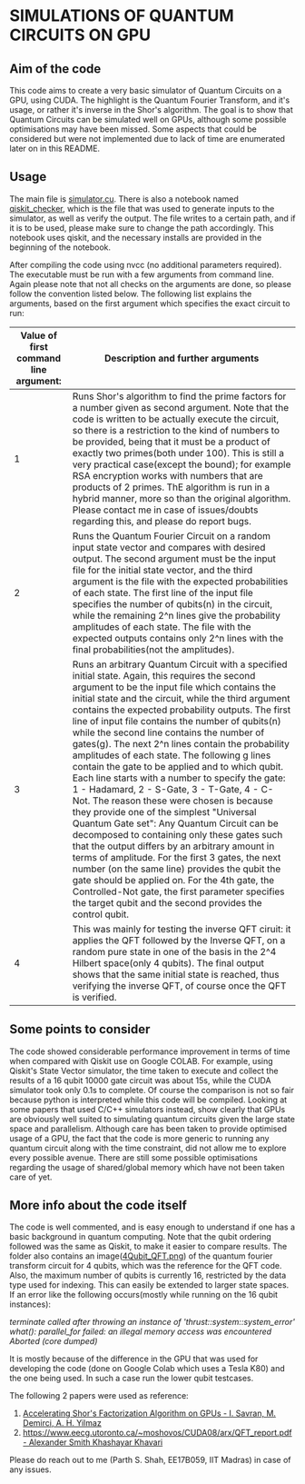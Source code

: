 # SIMULATIONS OF QUANTUM CIRCUITS ON GPU
## Aim of the code
This code aims to create a very basic simulator of Quantum Circuits on a GPU, using CUDA. The highlight is the Quantum Fourier Transform, and it's usage, or rather it's inverse in the Shor's algorithm. The goal is to show that Quantum Circuits can be simulated well on GPUs, although some possible optimisations may have been missed. Some aspects that could be considered but were not implemented due to lack of time are enumerated later on in this README.

## Usage
The main file is [simulator.cu](./simulator.cu). There is also a notebook named [qiskit_checker](./qiskit_checker.ipynb), which is the file that was used to generate inputs to the simulator, as well as verify the output. The file writes to a certain path, and if it is to be used, please make sure to change the path accordingly. This notebook uses qiskit, and the necessary installs are provided in the beginning of the notebook.

After compiling the code using nvcc (no additional parameters required). The executable must be run with a few arguments from command line. Again please note that not all checks on the arguments are done, so please follow the convention listed below. The following list explains the arguments, based on the first argument which specifies the exact circuit to run:

| Value of first command line argument: | Description and further arguments |
| --------- | ----------- |
|1 | Runs Shor's algorithm to find the prime factors for a number given as second argument. Note that the code is written to be actually execute the circuit, so there is a restriction to the kind of numbers to be provided, being that it must be a product of exactly two primes(both under 100). This is still a very practical case(except the bound); for example RSA encryption works with numbers that are products of 2 primes. ThE algorithm is run in a hybrid manner, more so than the original algorithm. Please contact me in case of issues/doubts regarding this, and please do report bugs.|
|2 | Runs the Quantum Fourier Circuit on a random input state vector and compares with desired output. The second argument must be the input file for the initial state vector, and the third argument is the file with the expected     probabilities of each state. The first line of the input file specifies the number of qubits(n) in the circuit, while the remaining 2^n lines give the probability amplitudes of each state. The file with the expected outputs contains only 2^n lines with the final probabilities(not the amplitudes). |
|3 | Runs an arbitrary Quantum Circuit with a specified initial state. Again, this requires the second argument to be the input file which contains the initial state and the circuit, while the third argument contains the expected probability outputs. The first line of input file contains the number of qubits(n) while the second line contains the number of gates(g). The next 2^n lines contain the probability amplitudes of each state. The following g lines contain the gate to be applied and to which qubit. Each line starts with a number to specify the gate: 1 - Hadamard, 2 - S-Gate, 3 - T-Gate, 4 - C-Not. The reason these were chosen is because they provide one of the simplest "Universal Quantum Gate set": Any Quantum Circuit can be decomposed to containing only these gates such that the output differs by an arbitrary amount in terms of amplitude. For the first 3 gates, the next number (on the same line) provides the qubit the gate should be applied on. For the 4th gate, the Controlled-Not gate, the first parameter specifies the target qubit and the second provides the control qubit. |
|4 | This was mainly for testing the inverse QFT ciruit: it applies the QFT followed by the Inverse QFT, on a random pure state in one of the basis in the 2^4 Hilbert space(only 4 qubits). The final output shows that the same initial state is reached, thus verifying the inverse QFT, of course once the QFT is verified.|

## Some points to consider
The code showed considerable performance improvement in terms of time when compared with Qiskit use on Google COLAB. For example, using Qiskit's State Vector simulator, the time taken to execute and collect the results of a 16 qubit 10000 gate circuit was about 15s, while the CUDA simulator took only 0.1s to complete. Of course the comparison is not so fair because python is interpreted while this code will be compiled. Looking at some papers that used C/C++ simulators instead, show clearly that GPUs are obviously well suited to simulating quantum circuits given the large state space and parallelism. Although care has been taken to provide optimised usage of a GPU, the fact that the code is more generic to running any quantum circuit along with the time constraint, did not allow me to explore every possible avenue. There are still some possible optimisations regarding the usage of shared/global memory which have not been taken care of yet. 

## More info about the code itself
The code is well commented, and is easy enough to understand if one has a basic background in quantum computing. Note that the qubit ordering followed was the same as Qiskit, to make it easier to compare results. The folder also contains an image([4Qubit_QFT.png](./4Qubit_QFT.png)) of the quantum fourier transform circuit for 4 qubits, which was the reference for the QFT code. Also, the maximum number of qubits is currently 16, restricted by the data type used for indexing. This can easily be extended to larger state spaces. If an error like the following occurs(mostly while running on the 16 qubit instances):

*terminate called after throwing an instance of 'thrust::system::system_error'
  what():  parallel_for failed: an illegal memory access was encountered
Aborted (core dumped)*

It is mostly because of the difference in the GPU that was used for developing the code (done on Google Colab which uses a Tesla K80) and the one being used. In such a case run the lower qubit testcases. 

The following 2 papers were used as reference:
1. [Accelerating Shor's Factorization Algorithm on GPUs - I. Savran, M. Demirci, A. H. Yilmaz](https://arxiv.org/abs/1801.01434#:~:text=Shor's%20quantum%20algorithm%20is%20very,much%20faster%20than%20classical%20algorithms.&text=Our%20implementation%20has%2052.5%5Ctimes,20.5%5Ctimes%20speedup%20over%20Liquid.)
2. [https://www.eecg.utoronto.ca/~moshovos/CUDA08/arx/QFT_report.pdf - Alexander Smith Khashayar Khavari](https://www.eecg.utoronto.ca/~moshovos/CUDA08/arx/QFT_report.pdf)

Please do reach out to me (Parth S. Shah, EE17B059, IIT Madras) in case of any issues. 
